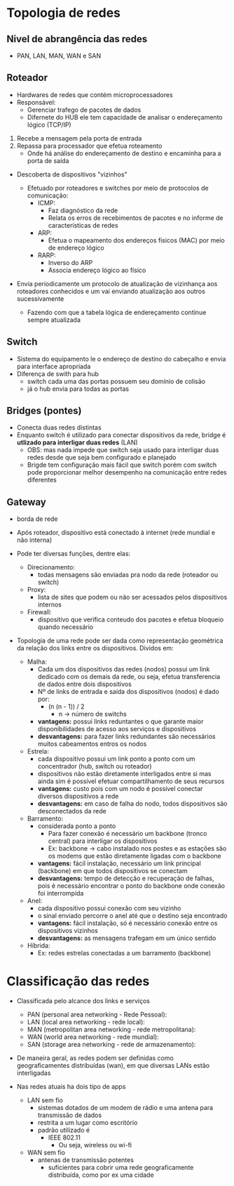 # Topologia de redes
## Nivel de abrangência das redes
- PAN, LAN, MAN, WAN e SAN

## Roteador
- Hardwares de redes que contém microprocessadores
- Responsável:
    - Gerenciar trafego de pacotes de dados
    - Difernete do HUB ele tem capacidade de analisar o endereçamento lógico (TCP/IP)
1. Recebe a mensagem pela porta de entrada
2. Repassa para processador que efetua roteamento
    - Onde há análise do endereçamento de destino e encaminha para a porta de saída

- Descoberta de dispositivos "vizinhos"
    - Efetuado por roteadores e switches por meio de protocolos de comunicação:
        - ICMP:
            - Faz diagnóstico da rede
            - Relata os erros de recebimentos de pacotes e no informe de características de redes 
        - ARP:
            - Efetua o mapeamento dos endereços fisicos (MAC) por meio de endereço lógico
        - RARP:
            - Inverso do ARP
            - Associa endereço lógico ao físico

- Envia periodicamente um protocolo de atualização de vizinhança aos roteadores conhecidos e um vai enviando atualização aos outros sucessivamente
    - Fazendo com que a tabela lógica de endereçamento continue sempre atualizada

## Switch
- Sistema do equipamento le o endereço de destino do cabeçalho e envia para interface apropriada
- Diferença de swith para hub
    - switch cada uma das portas possuem seu domínio de colisão
    - já o hub envia para todas as portas

## Bridges (pontes)
- Conecta duas redes distintas
- Enquanto switch é utilizado para conectar dispositivos da rede, bridge é **utlizado para interligar duas redes** (LAN)
    - OBS: mas nada impede que switch seja usado para interligar duas redes desde que seja bem configurado e planejado
    - Brigde tem configuração mais fácil que switch porém com switch pode proporcionar melhor desempenho na comunicação entre redes diferentes

## Gateway
- borda de rede
- Após roteador, dispositivo está conectado à internet (rede mundial e não interna)
- Pode ter diversas funções, dentre elas:
    - Direcionamento:
        - todas mensagens são enviadas pra nodo da rede (roteador ou switch)
    - Proxy:
        - lista de sites que podem ou não ser acessados pelos dispositivos internos
    - Firewall:
        - dispositivo que verifica conteudo dos pacotes e efetua bloqueio quando necessário

- Topologia de uma rede pode ser dada como representação geométrica da relação dos links entre os dispositivos. Dividos em:
    - Malha:
        - Cada um dos dispositivos das redes (nodos) possui um link dedicado com os demais da rede, ou seja, efetua transferencia de dados entre dois dispositivos
        - Nº de links de entrada e saída dos dispositivos (nodos) é dado por:
            - (n (n - 1)) / 2
                - n -> número de switchs
        - **vantagens:** possui links reduntantes o que garante maior disponibilidades de acesso aos serviços e dispositivos
        - **desvantagens:** para fazer links redundantes são necessários muitos cabeamentos entros os nodos
    - Estrela:
        - cada dispositivo possui um link ponto a ponto com um concentrador (hub, switch ou roteador)
        - dispositivos não estão diretamente interligados entre si mas ainda sim é possível efetuar compartilhamento de seus recursos
        - **vantagens:** custo pois com um nodo é possível conectar diversos dispositivos a rede
        - **desvantagens:** em caso de falha do nodo, todos dispositivos são desconectados da rede
    - Barramento:
        - considerada ponto a ponto
            - Para fazer conexão é necessário um backbone (tronco central) para interligar os dispositivos
            - Ex: backbone -> cabo instalado nos postes e as estações são os modems que estão diretamente ligadas com o backbone
        - **vantagens:** fácil instalação, necessário um link principal (backbone) em que todos dispositivos se conectam
        - **desvantagens:** tempo de detecção e recuperação de falhas, pois é necessário encontrar o ponto do backbone onde conexão foi interrompida
    - Anel:
        - cada dispositivo possui conexão com seu vizinho
        - o sinal enviado percorre o anel até que o destino seja encontrado
        - **vantagens:** fácil instalação, só é necessário conexão entre os dispositivos vizinhos
        - **desvantagens:** as mensagens trafegam em um único sentido
    - Híbrida:
        - Ex: redes estrelas conectadas a um barramento (backbone)

# Classificação das redes
- Classificada pelo alcance dos links e serviços
    - PAN (personal area networking - Rede Pessoal):
    - LAN (local area networking - rede local):
    - MAN (metropolitan area networking - rede metropolitana):
    - WAN (world area networking - rede mundial):
    - SAN (storage area networking - rede de armazenamento):

- De maneira geral, as redes podem ser definidas como geograficamentes distribuídas (wan), em que diversas LANs estão interligadas
- Nas redes atuais ha dois tipo de apps
    - LAN sem fio
        - sistemas dotados de um modem de rádio e uma antena para transmissão de dados
        - restrita a um lugar como escritório
        - padrão utilizado é
            - IEEE 802.11
                - Ou seja, wireless ou wi-fi
    - WAN sem fio
        - antenas de transmissão potentes
            - suficientes para cobrir uma rede geograficamente distribuída, como por ex uma cidade